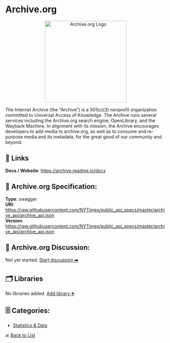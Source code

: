 # Archive.org
<p align="center">
    <img width="256" src="https://raw.githubusercontent.com/apis-list/apis-list/main/apis/archive-org/logo_256x256.png" alt="Archive.org Logo"/>
</p>
The Internet Archive (the “Archive”) is a 501(c)(3) nonprofit organization committed to Universal Access of Knowledge. The Archive runs several services including the Archive.org search engine, OpenLibrary, and the Wayback Machine. In alignment with its mission, the Archive encourages developers to add media to archive.org, as well as to consume and re-purpose media and its metadata, for the great good of our community and beyond.

##  🔗 Links
**Docs / Website**: https://archive.readme.io/docs

## 🧬 Archive.org Specification:
**Type**: swagger  
**URI**: https://raw.githubusercontent.com/NYTimes/public_api_specs/master/archive_api/archive_api.json  
**Version**: https://raw.githubusercontent.com/NYTimes/public_api_specs/master/archive_api/archive_api.json

## 💬 Archive.org Discussion:
Not yet started. [Start discussion ➡️](https://github.com/apis-list/apis-list/discussions/new)

## 🗂️ Libraries

No libraries added. [Add library ➕](https://github.com/apis-list/apis-list/edit/main/apis.yaml#L995)    


## 🗄️ Categories:
- [Statistics & Data](https://github.com/apis-list/apis-list#statistics--data-)

🔙  [Back to List](https://github.com/apis-list/apis-list)

